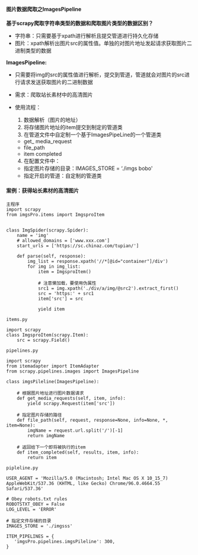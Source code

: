 #### 图片数据爬取之ImagesPipeline

**基于scrapy爬取字符串类型的数据和爬取图片类型的数据区别？**
  * 字符串：只需要基于xpath进行解析且提交管道进行持久化存储
  * 图片：xpath解析出图片src的属性值。单独的对图片地址发起请求获取图片二进制类型的数据

**ImagesPipeline:**
  * 只需要将img的src的属性值进行解析，提交到管道，管道就会对图片的src进行请求发送获取图片的二进制数据

* 需求：爬取站长素材中的高清图片
* 使用流程：
  1. 数据解析（图片的地址）
  2. 将存储图片地址的item提交到制定的管道类
  3. 在管道文件中自定制一个基于ImagesPipeLine的一个管道类
    * get_ media_request
    * file_path
    * item completed
  4. 在配置文件中：
    * 指定图片存储的目录：IMAGES_STORE = ‘./imgs bobo'
    * 指定开启的管道：自定制的管道类

#### 案例：获得站长素材的高清图片

```
主程序
import scrapy
from imgsPro.items import ImgsproItem


class ImgSpider(scrapy.Spider):
    name = 'img'
    # allowed_domains = ['www.xxx.com']
    start_urls = ['https://sc.chinaz.com/tupian/']

    def parse(self, response):
        img_list = response.xpath('//*[@id="container"]/div')
        for img in img_list:
            item = ImgsproItem()

            # 注意懒加载，要使用伪属性
            src1 = img.xpath('./div/a/img/@src2').extract_first()
            src = 'https:' + src1
            item['src'] = src

            yield item
```

```
items.py

import scrapy
class ImgsproItem(scrapy.Item):
    src = scrapy.Field()

```
```
pipelines.py

import scrapy
from itemadapter import ItemAdapter
from scrapy.pipelines.images import ImagesPipeline

class imgsPileline(ImagesPipeline):

    # 根据图片地址进行图片数据请求
    def get_media_requests(self, item, info):
        yield scrapy.Request(item['src'])

    # 指定图片存储的路径
    def file_path(self, request, response=None, info=None, *, item=None):
        imgName = request.url.split('/')[-1]
        return imgName

    # 返回给下一个即将被执行的item
    def item_completed(self, results, item, info):
        return item
```
```
pipleline.py

USER_AGENT = 'Mozilla/5.0 (Macintosh; Intel Mac OS X 10_15_7) AppleWebKit/537.36 (KHTML, like Gecko) Chrome/96.0.4664.55 Safari/537.36'

# Obey robots.txt rules
ROBOTSTXT_OBEY = False
LOG_LEVEL = 'ERROR'

# 指定文件存储的目录
IMAGES_STORE = './imgsss'

ITEM_PIPELINES = {
   'imgsPro.pipelines.imgsPileline': 300,
}
```
